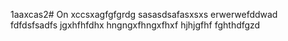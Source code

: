 1aaxcas2# On
xccsxagfgfgrdg
sasasdsafasxsxs
erwerwefddwad
fdfdsfsadfs
jgxhfhfdhx
hngngxfhngxfhxf
hjhjgfhf
fghthdfgzd
